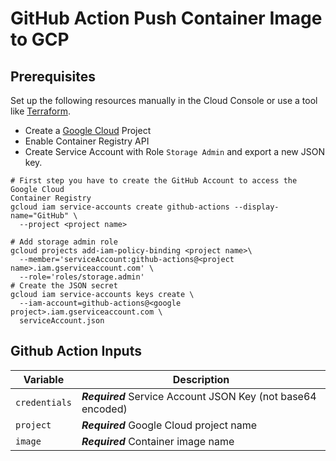 # GitHub Action Push Container Image to GCP


## Prerequisites

Set up the following resources manually in the Cloud Console
or use a tool like [Terraform](https://www.terraform.io).

* Create a [Google Cloud](https:console.cloud.google.com) Project
* Enable Container Registry API
* Create Service Account with Role `Storage Admin` and export a new JSON key.
```
# First step you have to create the GitHub Account to access the Google Cloud 
Container Registry
gcloud iam service-accounts create github-actions --display-name="GitHub" \
  --project <project name>

# Add storage admin role
gcloud projects add-iam-policy-binding <project name>\
  --member='serviceAccount:github-actions@<project name>.iam.gserviceaccount.com' \
  --role='roles/storage.admin'
# Create the JSON secret
gcloud iam service-accounts keys create \
  --iam-account=github-actions@<google project>.iam.gserviceaccount.com \
  serviceAccount.json
```

## Github Action Inputs

| Variable                         | Description                                                                 |
|----------------------------------|-----------------------------------------------------------------------------|
| `credentials`                    | ***Required*** Service Account JSON Key (not base64 encoded)                |
| `project`                        | ***Required*** Google Cloud project name                                    |
| `image`                          | ***Required*** Container image name                                         |

